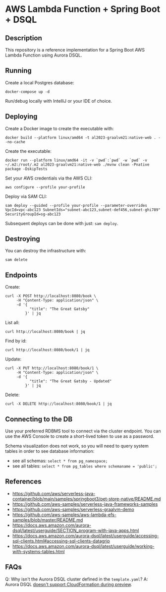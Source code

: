 # AWS Lambda Function + Spring Boot + DSQL

## Description

This repository is a reference implementation for a Spring Boot AWS Lambda Function using Aurora DSQL.

## Running

Create a local Postgres database:

```shell
docker-compose up -d
```

Run/debug locally with IntelliJ or your IDE of choice.

## Deploying

Create a Docker image to create the executable with:

```shell
docker build --platform linux/amd64 -t al2023-graalvm21:native-web . --no-cache
```

Create the executable:

```shell
docker run --platform linux/amd64 -it -v `pwd`:`pwd` -w `pwd` -v ~/.m2:/root/.m2 al2023-graalvm21:native-web ./mvnw clean -Pnative package -DskipTests
```

Set your AWS credentials via the AWS CLI:

```shell
aws configure --profile your-profile
```

Deploy via SAM CLI:

```shell
sam deploy --guided --profile your-profile --parameter-overrides VpcId=vpc-abc123 SubnetIds="subnet-abc123,subnet-def456,subnet-ghi789" SecurityGroupId=sg-abc123
```

Subsequent deploys can be done with just: `sam deploy`.

## Destroying

You can destroy the infrastructure with:

```shell
sam delete
```

## Endpoints

Create:

```shell
curl -X POST http://localhost:8080/book \
     -H "Content-Type: application/json" \
     -d '{
           "title": "The Great Gatsby"
         }' | jq
```

List all:

```shell
curl http://localhost:8080/book | jq
```

Find by id:

```shell
curl http://localhost:8080/book/1 | jq
```

Update:

```shell
curl -X PUT http://localhost:8080/book/1 \
     -H "Content-Type: application/json" \
     -d '{
           "title": "The Great Gatsby - Updated"
         }' | jq

```

Delete:

```shell
curl -X DELETE http://localhost:8080/book/1 | jq
```

## Connecting to the DB

Use your preferred RDBMS tool to connect via the cluster endpoint. You can use the AWS Console to create a short-lived
token to use as a password.

Schema visualization does not work, so you will need to query system tables in order to see database information:
- see all schemas: `select * from pg_namespace;`
- see all tables: `select * from pg_tables where schemaname = 'public';`

## References

- https://github.com/aws/serverless-java-container/blob/main/samples/springboot3/pet-store-native/README.md
- https://github.com/aws-samples/serverless-java-frameworks-samples
- https://github.com/aws-samples/serverless-graalvm-demo
- https://github.com/aws-samples/aws-lambda-efs-samples/blob/master/README.md
- https://docs.aws.amazon.com/aurora-dsql/latest/userguide/SECTION_program-with-java-apps.html
- https://docs.aws.amazon.com/aurora-dsql/latest/userguide/accessing-sql-clients.html#accessing-sql-clients-datagrip
- https://docs.aws.amazon.com/aurora-dsql/latest/userguide/working-with-systems-tables.html

## FAQs

Q: Why isn't the Aurora DSQL cluster defined in the `template.yaml`?
A: Aurora DSQL [doesn't support CloudFormation during preview](https://docs.aws.amazon.com/aurora-dsql/latest/userguide/accessing-programmatic.html).